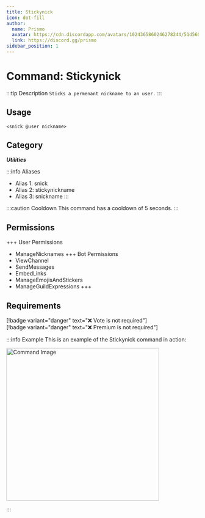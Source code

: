 ```yaml
---
title: Stickynick
icon: dot-fill
author:
  name: Prismo
  avatar: https://cdn.discordapp.com/avatars/1024365860246278244/51d5603eff69376da9a21e86b07a75bd.png?size=2048
  link: https://discord.gg/prismo
sidebar_position: 1
---
```



# Command: Stickynick

:::tip Description
`Sticks a permenant nickname to an user.`
:::

## Usage

```
<snick @user nickname>
```

## Category

_**Utilities**_

:::info Aliases
- Alias 1: snick
- Alias 2: stickynickname
- Alias 3: snickname
:::

:::caution Cooldown
This command has a cooldown of 5 seconds.
:::

## Permissions

+++ User Permissions
- ManageNicknames
+++ Bot Permissions
- ViewChannel
- SendMessages
- EmbedLinks
- ManageEmojisAndStickers
- ManageGuildExpressions
+++

## Requirements

[!badge variant="danger" text="❌ Vote is not required"]  
[!badge variant="danger" text="❌ Premium is not required"]

:::info Example
This is an example of the Stickynick command in action:

<img src="https://imgur.com/CSk5Sn9.png" alt="Command Image" width="400"/>

:::

